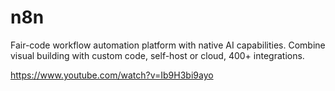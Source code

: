 # n8n
Fair-code workflow automation platform with native AI capabilities. Combine visual building with custom code, self-host or cloud, 400+ integrations.

https://www.youtube.com/watch?v=Ib9H3bi9ayo 

